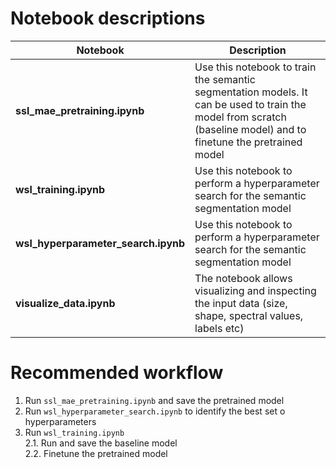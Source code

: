 # Notebook descriptions
| Notebook   | Description         |
|------------|---------------------|
| **ssl_mae_pretraining.ipynb** | Use this notebook to train the semantic segmentation models. It can be used to train the model from scratch (baseline model) and to finetune the pretrained model |
| **wsl_training.ipynb** | Use this notebook to perform a hyperparameter search for the semantic segmentation model |
| **wsl_hyperparameter_search.ipynb** | Use this notebook to perform a hyperparameter search for the semantic segmentation model |
| **visualize_data.ipynb** | The notebook allows visualizing and inspecting the input data (size, shape, spectral values, labels etc) |

# Recommended workflow
1. Run `ssl_mae_pretraining.ipynb` and save the pretrained model
2. Run `wsl_hyperparameter_search.ipynb` to identify the best set o hyperparameters
3. Run `wsl_training.ipynb`  
   2.1. Run and save the baseline model  
   2.2. Finetune the pretrained model
